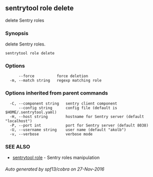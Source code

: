 ## sentrytool role delete

delete Sentry roles

### Synopsis


delete Sentry roles.

```
sentrytool role delete
```

### Options

```
      --force          force deletion
  -m, --match string   regexp matching role
```

### Options inherited from parent commands

```
  -C, --component string   sentry client component
      --config string      config file (default is $HOME/.sentrytool.yaml)
  -H, --host string        hostname for Sentry server (default "localhost")
  -P, --port int           port for Sentry server (default 8038)
  -U, --username string    user name (default "akolb")
  -v, --verbose            verbose mode
```

### SEE ALSO
* [sentrytool role](sentrytool_role.md)	 - Sentry roles manipulation

###### Auto generated by spf13/cobra on 27-Nov-2016
